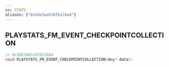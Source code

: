 ```yaml
---
ns: STATS
aliases: ["0x3de3aa516fb126a4"]
---
```

## PLAYSTATS_FM_EVENT_CHECKPOINTCOLLECTION

```c
// 0x3DE3AA516FB126A4
void PLAYSTATS_FM_EVENT_CHECKPOINTCOLLECTION(Any* data);
```

